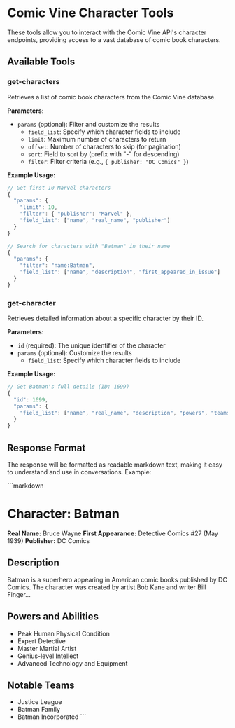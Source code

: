 # Comic Vine Character Tools

These tools allow you to interact with the Comic Vine API's character endpoints, providing access to a vast database of comic book characters.

## Available Tools

### get-characters

Retrieves a list of comic book characters from the Comic Vine database.

**Parameters:**
- `params` (optional): Filter and customize the results
  - `field_list`: Specify which character fields to include
  - `limit`: Maximum number of characters to return
  - `offset`: Number of characters to skip (for pagination)
  - `sort`: Field to sort by (prefix with "-" for descending)
  - `filter`: Filter criteria (e.g., `{ publisher: "DC Comics" }`)

**Example Usage:**
```javascript
// Get first 10 Marvel characters
{
  "params": {
    "limit": 10,
    "filter": { "publisher": "Marvel" },
    "field_list": ["name", "real_name", "publisher"]
  }
}

// Search for characters with "Batman" in their name
{
  "params": {
    "filter": "name:Batman",
    "field_list": ["name", "description", "first_appeared_in_issue"]
  }
}
```

### get-character

Retrieves detailed information about a specific character by their ID.

**Parameters:**
- `id` (required): The unique identifier of the character
- `params` (optional): Customize the results
  - `field_list`: Specify which character fields to include

**Example Usage:**
```javascript
// Get Batman's full details (ID: 1699)
{
  "id": 1699,
  "params": {
    "field_list": ["name", "real_name", "description", "powers", "teams"]
  }
}
```

## Response Format

The response will be formatted as readable markdown text, making it easy to understand and use in conversations. Example:

\```markdown
# Character: Batman

**Real Name:** Bruce Wayne
**First Appearance:** Detective Comics #27 (May 1939)
**Publisher:** DC Comics

## Description
Batman is a superhero appearing in American comic books published by DC Comics. The character was created by artist Bob Kane and writer Bill Finger...

## Powers and Abilities
- Peak Human Physical Condition
- Expert Detective
- Master Martial Artist
- Genius-level Intellect
- Advanced Technology and Equipment

## Notable Teams
- Justice League
- Batman Family
- Batman Incorporated
\```
